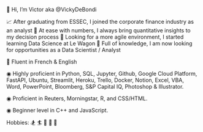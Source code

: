 👋 Hi, I’m Victor aka @VickyDeBondi

📈 After graduating from ESSEC, I joined the corporate finance industry as an analyst
🔬 At ease with numbers, I always bring quantitative insights to my decision process
💾 Looking for a more agile environment, I started learning Data Science at Le Wagon
🎯 Full of knowledge, I am now looking for opportunities as a Data Scientist / Analyst


📣 Fluent in French & English


◉ Highly proficient in Python, SQL, Jupyter, Github, Google Cloud Platform, FastAPI, Ubuntu, Streamlit, Heroku, Trello, Docker, Notion, Excel, VBA, Word, PowerPoint, Bloomberg, S&P Capital IQ, Photoshop & Illustrator.

◉ Proficient in Reuters, Morningstar, R, and CSS/HTML.

◉ Beginner level in C++ and JavaScript.


Hobbies: 🏂 🏄 🎽 🎣 🏈
